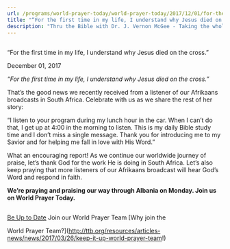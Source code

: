 ```yaml
---
url: /programs/world-prayer-today/world-prayer-today/2017/12/01/for-the-first-time-in-my-life-i-understand-why-jesus-died-on-the-cross-
title: "“For the first time in my life, I understand why Jesus died on the cross.”"
description: "Thru the Bible with Dr. J. Vernon McGee - Taking the whole Word to the whole world"
---
```







## 
 “For the first time in my life, I understand why Jesus died on the cross.”


December 01, 2017




*“For the first time in my life, I understand why Jesus died on the cross.”*


That’s the good news we recently received from a listener of our Afrikaans broadcasts in South Africa. Celebrate with us as we share the rest of her story:


“I listen to your program during my lunch hour in the car. When I can’t do that, I get up at 4:00 in the morning to listen. This is my daily Bible study time and I don’t miss a single message. Thank you for introducing me to my Savior and for helping me fall in love with His Word.”


What an encouraging report! As we continue our worldwide journey of praise, let’s thank God for the work He is doing in South Africa. Let’s also keep praying that more listeners of our Afrikaans broadcast will hear God’s Word and respond in faith. 


**We’re praying and praising our way through Albania on Monday. Join us on World Prayer Today.**







## 




[Be Up to Date](http://feeds.feedburner.com/WorldPrayerToday "World Prayer Today RSS Feed")
Join our World Prayer Team
[Why join the  

World Prayer Team?](http://ttb.org/resources/articles-news/news/2017/03/26/keep-it-up-world-prayer-team!)




